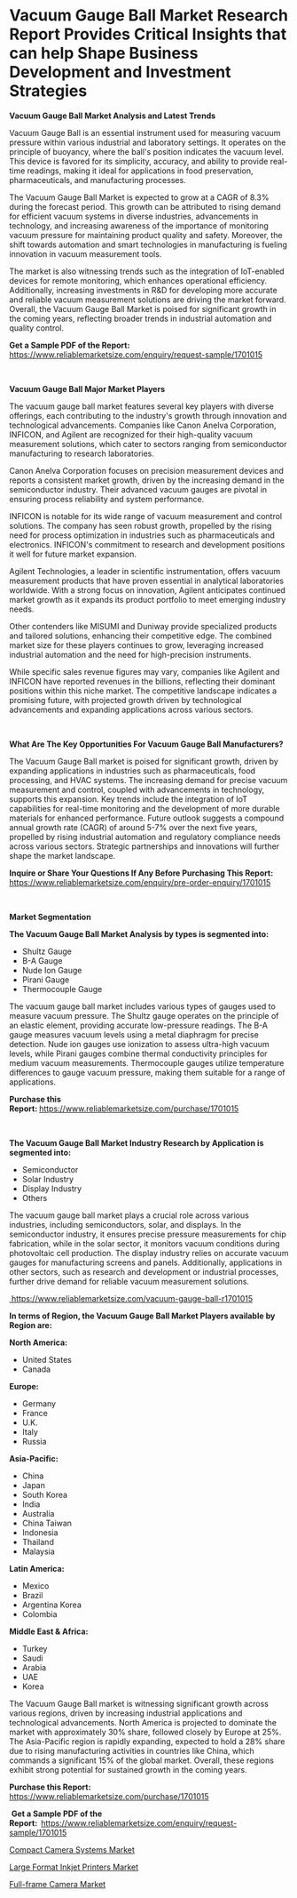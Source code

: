 <p><h1>Vacuum Gauge Ball Market Research Report Provides Critical Insights that can help Shape Business Development and Investment Strategies</h1></p><p><strong>Vacuum Gauge Ball Market Analysis and Latest Trends</strong></p>
<p><p>Vacuum Gauge Ball is an essential instrument used for measuring vacuum pressure within various industrial and laboratory settings. It operates on the principle of buoyancy, where the ball's position indicates the vacuum level. This device is favored for its simplicity, accuracy, and ability to provide real-time readings, making it ideal for applications in food preservation, pharmaceuticals, and manufacturing processes.</p><p>The Vacuum Gauge Ball Market is expected to grow at a CAGR of 8.3% during the forecast period. This growth can be attributed to rising demand for efficient vacuum systems in diverse industries, advancements in technology, and increasing awareness of the importance of monitoring vacuum pressure for maintaining product quality and safety. Moreover, the shift towards automation and smart technologies in manufacturing is fueling innovation in vacuum measurement tools.</p><p>The market is also witnessing trends such as the integration of IoT-enabled devices for remote monitoring, which enhances operational efficiency. Additionally, increasing investments in R&D for developing more accurate and reliable vacuum measurement solutions are driving the market forward. Overall, the Vacuum Gauge Ball Market is poised for significant growth in the coming years, reflecting broader trends in industrial automation and quality control.</p></p>
<p><strong>Get a Sample PDF of the Report:&nbsp;</strong> <a href="https://www.reliablemarketsize.com/enquiry/request-sample/1701015?utm_campaign=2176&utm_medium=2&utm_source=Github&utm_content=ia&utm_term=27032025&utm_id=vacuum-gauge-ball">https://www.reliablemarketsize.com/enquiry/request-sample/1701015</a></p>
<p>&nbsp;</p>
<p><strong>Vacuum Gauge Ball Major Market Players</strong></p>
<p><p>The vacuum gauge ball market features several key players with diverse offerings, each contributing to the industry's growth through innovation and technological advancements. Companies like Canon Anelva Corporation, INFICON, and Agilent are recognized for their high-quality vacuum measurement solutions, which cater to sectors ranging from semiconductor manufacturing to research laboratories.</p><p>Canon Anelva Corporation focuses on precision measurement devices and reports a consistent market growth, driven by the increasing demand in the semiconductor industry. Their advanced vacuum gauges are pivotal in ensuring process reliability and system performance.</p><p>INFICON is notable for its wide range of vacuum measurement and control solutions. The company has seen robust growth, propelled by the rising need for process optimization in industries such as pharmaceuticals and electronics. INFICON's commitment to research and development positions it well for future market expansion.</p><p>Agilent Technologies, a leader in scientific instrumentation, offers vacuum measurement products that have proven essential in analytical laboratories worldwide. With a strong focus on innovation, Agilent anticipates continued market growth as it expands its product portfolio to meet emerging industry needs.</p><p>Other contenders like MISUMI and Duniway provide specialized products and tailored solutions, enhancing their competitive edge. The combined market size for these players continues to grow, leveraging increased industrial automation and the need for high-precision instruments.</p><p>While specific sales revenue figures may vary, companies like Agilent and INFICON have reported revenues in the billions, reflecting their dominant positions within this niche market. The competitive landscape indicates a promising future, with projected growth driven by technological advancements and expanding applications across various sectors.</p></p>
<p>&nbsp;</p>
<p><strong>What Are The Key Opportunities For Vacuum Gauge Ball Manufacturers?</strong></p>
<p><p>The Vacuum Gauge Ball market is poised for significant growth, driven by expanding applications in industries such as pharmaceuticals, food processing, and HVAC systems. The increasing demand for precise vacuum measurement and control, coupled with advancements in technology, supports this expansion. Key trends include the integration of IoT capabilities for real-time monitoring and the development of more durable materials for enhanced performance. Future outlook suggests a compound annual growth rate (CAGR) of around 5-7% over the next five years, propelled by rising industrial automation and regulatory compliance needs across various sectors. Strategic partnerships and innovations will further shape the market landscape.</p></p>
<p><strong>Inquire or Share Your Questions If Any Before Purchasing This Report:</strong> <a href="https://www.reliablemarketsize.com/enquiry/pre-order-enquiry/1701015?utm_campaign=2176&utm_medium=2&utm_source=Github&utm_content=ia&utm_term=27032025&utm_id=vacuum-gauge-ball">https://www.reliablemarketsize.com/enquiry/pre-order-enquiry/1701015</a></p>
<p>&nbsp;</p>
<p><strong>Market Segmentation</strong></p>
<p><strong>The Vacuum Gauge Ball Market Analysis by types is segmented into:</strong></p>
<p><ul><li>Shultz Gauge</li><li>B-A Gauge</li><li>Nude Ion Gauge</li><li>Pirani Gauge</li><li>Thermocouple Gauge</li></ul></p>
<p><p>The vacuum gauge ball market includes various types of gauges used to measure vacuum pressure. The Shultz gauge operates on the principle of an elastic element, providing accurate low-pressure readings. The B-A gauge measures vacuum levels using a metal diaphragm for precise detection. Nude ion gauges use ionization to assess ultra-high vacuum levels, while Pirani gauges combine thermal conductivity principles for medium vacuum measurements. Thermocouple gauges utilize temperature differences to gauge vacuum pressure, making them suitable for a range of applications.</p></p>
<p><strong>Purchase this Report:&nbsp;</strong><a href="https://www.reliablemarketsize.com/purchase/1701015?utm_campaign=2176&utm_medium=2&utm_source=Github&utm_content=ia&utm_term=27032025&utm_id=vacuum-gauge-ball">https://www.reliablemarketsize.com/purchase/1701015</a></p>
<p>&nbsp;</p>
<p><strong>The Vacuum Gauge Ball Market Industry Research by Application is segmented into:</strong></p>
<p><ul><li>Semiconductor</li><li>Solar Industry</li><li>Display Industry</li><li>Others</li></ul></p>
<p><p>The vacuum gauge ball market plays a crucial role across various industries, including semiconductors, solar, and displays. In the semiconductor industry, it ensures precise pressure measurements for chip fabrication, while in the solar sector, it monitors vacuum conditions during photovoltaic cell production. The display industry relies on accurate vacuum gauges for manufacturing screens and panels. Additionally, applications in other sectors, such as research and development or industrial processes, further drive demand for reliable vacuum measurement solutions.</p></p>
<p><a href="https://www.reliablemarketsize.com/vacuum-gauge-ball-r1701015?utm_campaign=2176&utm_medium=2&utm_source=Github&utm_content=ia&utm_term=27032025&utm_id=vacuum-gauge-ball">&nbsp;https://www.reliablemarketsize.com/vacuum-gauge-ball-r1701015</a></p>
<p><strong>In terms of Region, the Vacuum Gauge Ball Market Players available by Region are:</strong></p>
<p>
    <p> <strong> North America: </strong>
        <ul>
            <li>United States</li>
            <li>Canada</li>
        </ul>
        </p> 
    <p> <strong> Europe: </strong>
        <ul>
            <li>Germany</li>
            <li>France</li>
            <li>U.K.</li>
            <li>Italy</li>
            <li>Russia</li>
        </ul>
        </p> 
    <p> <strong> Asia-Pacific: </strong>
        <ul>
            <li>China</li>
            <li>Japan</li>
            <li>South Korea</li>
            <li>India</li>
            <li>Australia</li>
            <li>China Taiwan</li>
            <li>Indonesia</li>
            <li>Thailand</li>
            <li>Malaysia</li>
        </ul>
        </p> 
    <p> <strong> Latin America: </strong>
        <ul>
            <li>Mexico</li>
            <li>Brazil</li>
            <li>Argentina Korea</li>
            <li>Colombia</li>
        </ul>
        </p> 
    <p> <strong> Middle East & Africa: </strong>
        <ul>
            <li>Turkey</li>
            <li>Saudi</li>
            <li>Arabia</li>
            <li>UAE</li>
            <li>Korea</li>
        </ul>
    </p>
    </p>
<p><p>The Vacuum Gauge Ball market is witnessing significant growth across various regions, driven by increasing industrial applications and technological advancements. North America is projected to dominate the market with approximately 30% share, followed closely by Europe at 25%. The Asia-Pacific region is rapidly expanding, expected to hold a 28% share due to rising manufacturing activities in countries like China, which commands a significant 15% of the global market. Overall, these regions exhibit strong potential for sustained growth in the coming years.</p></p>
<p><strong>Purchase this Report: </strong><a href="https://www.reliablemarketsize.com/purchase/1701015?utm_campaign=2176&utm_medium=2&utm_source=Github&utm_content=ia&utm_term=27032025&utm_id=vacuum-gauge-ball">https://www.reliablemarketsize.com/purchase/1701015</a></p>
<p>&nbsp;<strong>Get a Sample PDF of the Report:&nbsp;&nbsp;</strong><a href="https://www.reliablemarketsize.com/enquiry/request-sample/1701015?utm_campaign=2176&utm_medium=2&utm_source=Github&utm_content=ia&utm_term=27032025&utm_id=vacuum-gauge-ball">https://www.reliablemarketsize.com/enquiry/request-sample/1701015</a></p>
<p><strong></strong></p>
<p><p><a href="https://github.com/santosh758595/Market-Research-Report-List-7/blob/main/compact-camera-systems-market.md?utm_campaign=2176&utm_medium=2&utm_source=Github&utm_content=ia&utm_term=27032025&utm_id=vacuum-gauge-ball">Compact Camera Systems Market</a></p><p><a href="https://github.com/baraohinze3x/Market-Research-Report-List-1/blob/main/large-format-inkjet-printers-market.md?utm_campaign=2176&utm_medium=2&utm_source=Github&utm_content=ia&utm_term=27032025&utm_id=vacuum-gauge-ball">Large Format Inkjet Printers Market</a></p><p><a href="https://github.com/elizabethdagraca/Market-Research-Report-List-5/blob/main/full-frame-camera-market.md?utm_campaign=2176&utm_medium=2&utm_source=Github&utm_content=ia&utm_term=27032025&utm_id=vacuum-gauge-ball">Full-frame Camera Market</a></p></p>